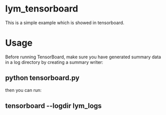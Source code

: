# lym_tensorboard
This is a simple example which is showed in tensorboard.

# Usage
Before running TensorBoard, make sure you have generated summary data in a log directory by creating a summary writer:
## python tensorboard.py

then you can run:

## tensorboard --logdir lym_logs

